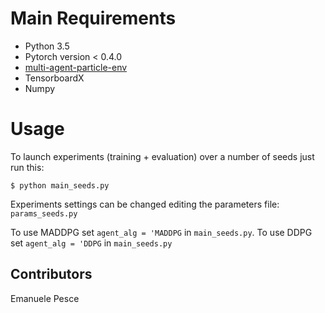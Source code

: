 # Main Requirements
- Python 3.5
- Pytorch version < 0.4.0
- [multi-agent-particle-env](https://bitbucket.org/epesce/multi-agent-particle-env/src/master/)
 - TensorboardX
 - Numpy

# Usage

To launch experiments (training + evaluation) over a number of seeds just run this:
```
$ python main_seeds.py
```

Experiments settings can be changed editing the parameters file: ``params_seeds.py``


To use MADDPG set ``agent_alg = 'MADDPG`` in ``main_seeds.py``.
To use DDPG set ``agent_alg = 'DDPG`` in ``main_seeds.py``


## Contributors
Emanuele Pesce
